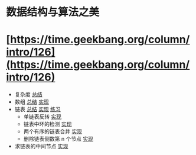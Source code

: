 # 数据结构与算法之美 

# [https://time.geekbang.org/column/intro/126](https://time.geekbang.org/column/intro/126)

- 复杂度 [总结](./notes/Complexity.md)
- 数组 [总结](./notes/Array.md)
  [实现](./src/main/java/com/lizeteng/data_structures_and_algorithms/array/ArrayList.java)
- 链表 [总结](./notes/Linkedlist.md)
  [实现](./src/main/java/com/lizeteng/data_structures_and_algorithms/linkedlist/LinkedList.java)
  [练习](./src/main/java/com/lizeteng/data_structures_and_algorithms/linkedlist/exercise)
  - 单链表反转 [实现](./src/main/java/com/lizeteng/data_structures_and_algorithms/linkedlist/exercise/ReverseLinkedList.java)
  - 链表中环的检测 [实现](./src/main/java/com/lizeteng/data_structures_and_algorithms/linkedlist/exercise/LinkedListCycle.java)
  - 两个有序的链表合并 [实现](./src/main/java/com/lizeteng/data_structures_and_algorithms/linkedlist/exercise/MergeTwoSortedLinkedLists.java)
  - 删除链表倒数第 n 个节点 [实现](./src/main/java/com/lizeteng/data_structures_and_algorithms/linkedlist/exercise/RemoveNthNodeFromEndOfLinkedList.java)
- 求链表的中间节点 [实现](./src/main/java/com/lizeteng/data_structures_and_algorithms/linkedlist/exercise/MiddleOfTheLinkedList.java.java)
